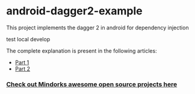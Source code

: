 # android-dagger2-example
This project implements the dagger 2 in android for dependency injection

test local develop

The complete explanation is present in the following articles:
- [Part 1](https://blog.mindorks.com/introduction-to-dagger-2-using-dependency-injection-in-android-part-1-223289c2a01b)
- [Part 2](https://blog.mindorks.com/introduction-to-dagger-2-using-dependency-injection-in-android-part-2-b55857911bcd)

### [Check out Mindorks awesome open source projects here](https://mindorks.com/open-source-projects)
